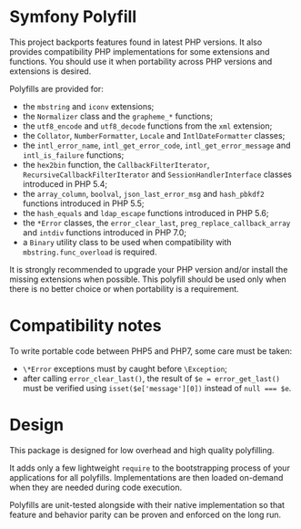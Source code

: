 Symfony Polyfill
================

This project backports features found in latest PHP versions. It also provides
compatibility PHP implementations for some extensions and functions. You should
use it when portability across PHP versions and extensions is desired.

Polyfills are provided for:
- the `mbstring` and `iconv` extensions;
- the `Normalizer` class and the `grapheme_*` functions;
- the `utf8_encode` and `utf8_decode` functions from the `xml` extension;
- the `Collator`, `NumberFormatter`, `Locale` and `IntlDateFormatter` classes;
- the `intl_error_name`, `intl_get_error_code`, `intl_get_error_message` and
  `intl_is_failure` functions;
- the `hex2bin` function, the `CallbackFilterIterator`,
  `RecursiveCallbackFilterIterator` and `SessionHandlerInterface` classes
  introduced in PHP 5.4;
- the `array_column`, `boolval`, `json_last_error_msg` and `hash_pbkdf2`
  functions introduced in PHP 5.5;
- the `hash_equals` and `ldap_escape` functions introduced in PHP 5.6;
- the `*Error` classes, the `error_clear_last`, `preg_replace_callback_array` and
  `intdiv` functions introduced in PHP 7.0;
- a `Binary` utility class to be used when compatibility with
  `mbstring.func_overload` is required.

It is strongly recommended to upgrade your PHP version and/or install the missing
extensions when possible. This polyfill should be used only when there is no
better choice or when portability is a requirement.

Compatibility notes
===================

To write portable code between PHP5 and PHP7, some care must be taken:
- `\*Error` exceptions must by caught before `\Exception`;
- after calling `error_clear_last()`, the result of `$e = error_get_last()` must be
  verified using `isset($e['message'][0])` instead of `null === $e`.

Design
======

This package is designed for low overhead and high quality polyfilling.

It adds only a few lightweight `require` to the bootstrapping process of your
applications for all polyfills. Implementations are then loaded on-demand when
they are needed during code execution.

Polyfills are unit-tested alongside with their native implementation so that
feature and behavior parity can be proven and enforced on the long run.
